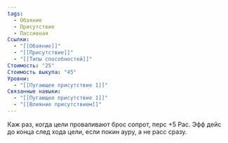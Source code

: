 ```yaml
---
tags:
  - Обаяние
  - Присутствие
  - Пассивная
Ссылки:
  - "[[Обаяние]]"
  - "[[Присутствие]]"
  - "[[Типы способностей]]"
Стоимость: "25"
Стоимость выкупа: "45"
Уровни:
  - "[[Пугающее присутствие 1]]"
Связанные навыки:
  - "[[Пугающее присутствие 1]]"
  - "[[Влияние присутствием]]"
---
```

Каж раз, когда цели проваливают брос сопрот, перс +5 Рас. Эфф дейс до конца след хода цели, если покин ауру, а не расс сразу.